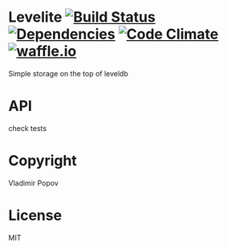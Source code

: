 # Levelite [![Build Status](https://travis-ci.org/rusintez/levelite.png?branch=master)](https://travis-ci.org/rusintez/levelite) [![Dependencies](https://david-dm.org/rusintez/levelite.png)](https://david-dm.org/rusintez/levelite) [![Code Climate](https://codeclimate.com/github/rusintez/levelite.png)](https://codeclimate.com/github/rusintez/levelite) [![waffle.io](https://badge.waffle.io/rusintez/levelite.png)](https://badge.waffle.io/rusintez/levelite.png)

Simple storage on the top of leveldb 

# API 

check tests

# Copyright 

Vladimir Popov

# License 

MIT